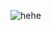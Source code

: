 ![hehe](https://user-images.githubusercontent.com/87456603/126674087-67e65d36-d251-4d5a-9d85-588013f2f593.gif)




